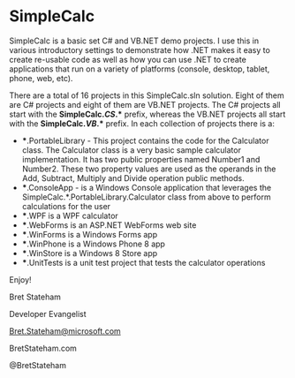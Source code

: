 SimpleCalc
==========

SimpleCalc is a basic set C# and VB.NET demo projects.  I use this in various introductory settings to demonstrate how .NET makes it easy to create re-usable code as well as how you can use .NET to create applications that run on a variety of platforms (console, desktop, tablet, phone, web, etc). 

There are a total of 16 projects in this SimpleCalc.sln solution. Eight of them are C# projects and eight of them are VB.NET projects.  The C# projects all start with the **SimpleCalc._CS_.\*** prefix, whereas the VB.NET projects all start with the **SimpleCalc._VB_.\*** prefix.  In each collection of projects there is a:

 - **\***.PortableLibrary - This project contains the code for the Calculator class.  The Calculator class is a very basic sample calculator implementation.  It has two public properties named Number1 and Number2.  These two property values are used as the operands in the Add, Subtract, Multiply and Divide operation public methods.  
 - **\***.ConsoleApp - is a Windows Console application that leverages the SimpleCalc.\*.PortableLibrary.Calculator class from above to perform calculations for the user
 - **\***.WPF is a WPF calculator
 - **\***.WebForms is an ASP.NET WebForms web site
 - **\***.WinForms is a Windows Forms app
 - **\***.WinPhone is a Windows Phone 8 app
 - **\***.WinStore is a Windows 8 Store app
 - **\***.UnitTests is a unit test project that tests the calculator operations

Enjoy!

Bret Stateham

Developer Evangelist

Bret.Stateham@microsoft.com

BretStateham.com

@BretStateham
